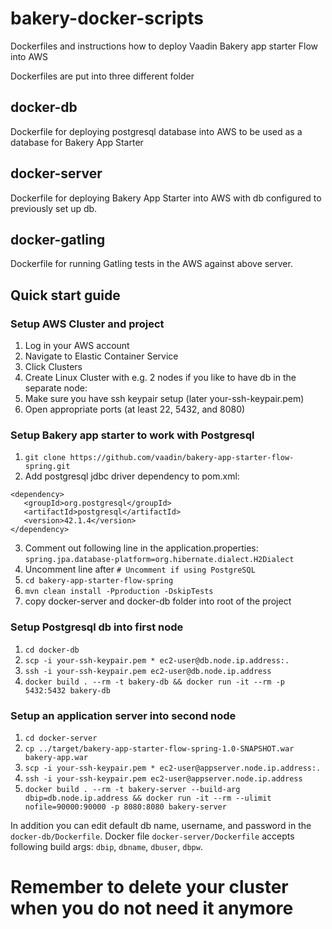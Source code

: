 # bakery-docker-scripts
Dockerfiles and instructions how to deploy Vaadin Bakery app starter Flow into AWS

Dockerfiles are put into three different folder

## docker-db

Dockerfile for deploying postgresql database into AWS to be used as a database for Bakery App Starter

## docker-server

Dockerfile for deploying Bakery App Starter into AWS with db configured to previously set up db.

## docker-gatling

Dockerfile for running Gatling tests in the AWS against above server.

## Quick start guide

### Setup AWS Cluster and project

1. Log in your AWS account
2. Navigate to Elastic Container Service
3. Click Clusters
4. Create Linux Cluster with e.g. 2 nodes if you like to have db in the separate node:
5. Make sure you have ssh keypair setup (later your-ssh-keypair.pem)
6. Open appropriate ports (at least 22, 5432, and 8080)

### Setup Bakery app starter to work with Postgresql

1. `git clone https://github.com/vaadin/bakery-app-starter-flow-spring.git`
2. Add postgresql jdbc driver dependency to pom.xml:
```
<dependency>
   <groupId>org.postgresql</groupId>
   <artifactId>postgresql</artifactId>
   <version>42.1.4</version>
</dependency>
```
3. Comment out following line in the application.properties: `spring.jpa.database-platform=org.hibernate.dialect.H2Dialect`
4. Uncomment line after `# Uncomment if using PostgreSQL`
5. `cd bakery-app-starter-flow-spring`
6. `mvn clean install -Pproduction -DskipTests`
7. copy docker-server and docker-db folder into root of the project

### Setup Postgresql db into first node

1. `cd docker-db`
2. `scp -i your-ssh-keypair.pem * ec2-user@db.node.ip.address:.`
3. `ssh -i your-ssh-keypair.pem ec2-user@db.node.ip.address`
4. `docker build . --rm -t bakery-db && docker run -it --rm -p 5432:5432 bakery-db`

### Setup an application server into second node

1. `cd docker-server`
2. `cp ../target/bakery-app-starter-flow-spring-1.0-SNAPSHOT.war bakery-app.war`
3. `scp -i your-ssh-keypair.pem * ec2-user@appserver.node.ip.address:.`
4. `ssh -i your-ssh-keypair.pem ec2-user@appserver.node.ip.address`
5. `docker build . --rm -t bakery-server --build-arg dbip=db.node.ip.address && docker run -it --rm --ulimit nofile=90000:90000 -p 8080:8080 bakery-server`

In addition you can edit default db name, username, and password in the `docker-db/Dockerfile`. Docker file `docker-server/Dockerfile` accepts following build args: `dbip`, `dbname`, `dbuser`, `dbpw`.

# Remember to delete your cluster when you do not need it anymore
